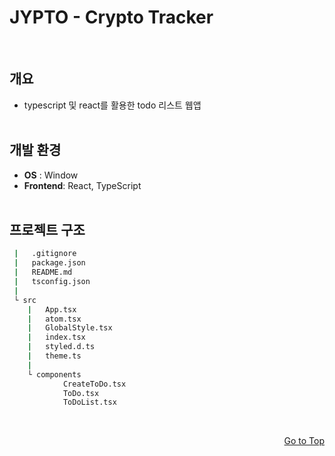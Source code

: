 <h1 id="top">JYPTO - Crypto Tracker</h1>
<br>

## 개요

- typescript 및 react를 활용한 todo 리스트 웹앱
  <br>
  <br>

## 개발 환경

- **OS** : Window
- **Frontend**: React, TypeScript
  <br>
  <br>

## 프로젝트 구조

```bash
 |   .gitignore
 |   package.json
 |   README.md
 |   tsconfig.json
 |
 └ src
    |   App.tsx
    |   atom.tsx
    |   GlobalStyle.tsx
    |   index.tsx
    |   styled.d.ts
    |   theme.ts
    |
    └ components
            CreateToDo.tsx
            ToDo.tsx
            ToDoList.tsx
```
  <br>
<p align="right"><a href="#top">Go to Top</a></p>
